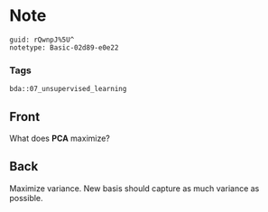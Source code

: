 # Note
```
guid: rQwnpJ%5U^
notetype: Basic-02d89-e0e22
```

### Tags
```
bda::07_unsupervised_learning
```

## Front
What does <b>PCA</b> maximize?

## Back
Maximize variance. New basis should capture as much variance as possible.
